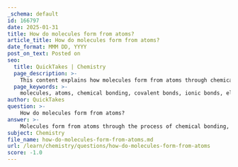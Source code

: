 ```yaml
---
_schema: default
id: 166797
date: 2025-01-31
title: How do molecules form from atoms?
article_title: How do molecules form from atoms?
date_format: MMM DD, YYYY
post_on_text: Posted on
seo:
  title: QuickTakes | Chemistry
  page_description: >-
    This content explains how molecules form from atoms through chemical bonding, detailing covalent and ionic bonds, the role of electrons, and the significance of the octet rule in achieving stability.
  page_keywords: >-
    molecules, atoms, chemical bonding, covalent bonds, ionic bonds, electrons, octet rule, valence shell, sodium chloride, water molecule, stability, chemical reactions, matter formation
author: QuickTakes
question: >-
    How do molecules form from atoms?
answer: >-
    Molecules form from atoms through the process of chemical bonding, which involves the interaction of electrons. Atoms consist of a nucleus made up of protons and neutrons, surrounded by electrons that occupy various energy levels or shells. The way these electrons behave is crucial in determining how atoms bond to form molecules.\n\n### Types of Chemical Bonds\n\n1. **Covalent Bonds**:\n   - In covalent bonding, atoms share electrons to achieve a full valence shell, which typically consists of eight electrons (the octet rule). This sharing allows each atom to attain a more stable electronic configuration.\n   - For example, in a water molecule (H₂O), each hydrogen atom shares one electron with the oxygen atom, allowing the oxygen to complete its valence shell with eight electrons.\n\n2. **Ionic Bonds**:\n   - Ionic bonding occurs when one atom donates electrons to another atom, resulting in the formation of ions. This typically happens between metals and non-metals.\n   - For instance, in sodium chloride (NaCl), sodium (Na) donates one electron to chlorine (Cl). Sodium becomes a positively charged ion (Na⁺), while chlorine becomes a negatively charged ion (Cl⁻). The electrostatic attraction between these oppositely charged ions forms the ionic bond.\n\n### Role of Electrons in Bonding\n\nElectrons play a critical role in the formation of chemical bonds:\n- Atoms tend to prefer having eight electrons in their valence shell, which drives them to either share (covalent bonding) or transfer (ionic bonding) electrons.\n- The interaction of electrons during chemical reactions leads to the formation of new substances, as atoms rearrange to achieve stable configurations.\n\n### Summary\n\nIn summary, molecules form from atoms through the sharing or transferring of electrons, resulting in covalent or ionic bonds. The octet rule guides these interactions, as atoms seek to achieve stability by filling their valence shells. This fundamental process is essential for the formation of all matter in the universe, from simple molecules to complex biological structures.
subject: Chemistry
file_name: how-do-molecules-form-from-atoms.md
url: /learn/chemistry/questions/how-do-molecules-form-from-atoms
score: -1.0
---
```


&nbsp;